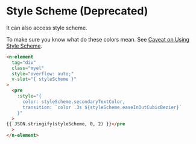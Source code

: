 # Style Scheme (Deprecated)

It can also access style scheme.

To make sure you know what do these colors mean. See [Caveat on Using Style Scheme](../doc/n-theme#style-scheme).

```html
<n-element
  tag="div"
  class="myel"
  style="overflow: auto;"
  v-slot="{ styleScheme }"
>
  <pre
    :style="{
      color: styleScheme.secondaryTextColor,
      transition: `color .3s ${styleScheme.easeInOutCubicBezier}`
    }"
  >
{{ JSON.stringify(styleScheme, 0, 2) }}</pre
  >
</n-element>
```
